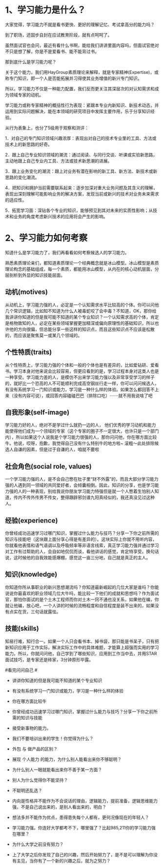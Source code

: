 # 1、学习能力是什么？ #

大家觉得，学习能力不就是看书更快、更好的理解记忆、考试拿高分的能力吗？

到了职场，还固步自封在应试教育阶段，就有点呵呵了。

虽然面试官也会问，最近有看什么书啊，能给我们讲讲里面内容吗，但面试官绝对不只是想了解，你是不是爱看书、能不能背过书。

那到底什么是学习能力呢？

关于这个能力，我们用HayGroup素质理论来解释，就是专家精神(Expertise)，或称专门知识，即一个人是否能拓展并习得使其业务增值的新兴专门知识。

所以，学习能力不仅是一种能力配置，我们反而更关注其深层次的对认知需求和成为领域专家的动机。

学习能力或称专家精神的概括性行为表现：紧跟本专业内新知识、新技术动态，并运用到实际问题解决，能在本领域的研究项目中发挥主要作用，乐于分享知识经验。

从行为表象上，也分了5级用于观察和测评：

1．对自己的专门知识领域兴趣浓厚：表现出对自己的技术专业里的工具、方法或技术上的新思路的好奇。

2．跟上自己专业知识领域的潮流：通过阅读、与同行交谈、听课或实验新思路，主动地跟上自己专业内工具、方法或技术新思潮的进展。

3．跟上业务变化的潮流：跟上对业务有潜在影响的新工具、新方法、新技术或新思路的变化潮流。


4．把知识和拥护当前需要联系起来：逐步加深对重大业务问题及其含义的理解，表现出深刻理解可能影响业务的解决方案，发现当前或新兴的技术对业务未来需求的适应性。

5．拓宽学习面：深钻各个专业的知识，能够预见到其对未来的实质性影响；从技术和业务的角度考虑新兴技术的应用将会产生的影响。


# 2、学习能力如何考察 #

知道什么是学习能力了，我们再看看如何考察候选人的学习能力。

熟悉素质理论亲们，都知道素质理论一个经典概念就是冰山模型。冰山模型是素质理论构念的基础组成，每一个素质，都能用冰山模型，从内在的核心动机层面，分层剖析到外显的知识技能层面。

## 动机(motives) ##
从动机上，学习能力强的人，必定是一个认知需求水平比较高的个体。你可以问他几个常识逻辑，比如知不知道为什么人被毒蛇咬了会中毒？不知道，OK，那你给我讲讲你知道的但是我可能不知道的某个专业知识？一个认知需求高的个体，肯定是格物致知的人，必定在某些领域掌握更加精深或偏向原理性的基础知识，所以也许他的方向很偏，但总能分享一些这样的知识点，而且这些知识点不应该是松散的，而应该是聚焦莫一或某几个领域的。

## 个性特质(traits) ##
从个性特质上，学习能力强的个体和一般的个体也是有差异的，比如爱钻研、爱看书。学习本身对他来说会比较容易，但更应看到的是，学习过程本身对这类人也是一种享受。学习能力差的人，是模仿不出来学习能力强以及非常享受学习的样子的，就好比一个恐高的人不可能顺利完成高空钢丝行走一样，你可以问问候选人，有没有系统学习一门知识或能力，学习是一种什么样的体验。如果怎么都回答不上来（没有内容可说），或回答内容磕磕巴巴（排除口吃）⋯⋯就不用我说啥了吧

## 自我形象(self-image) ##
学习能力好的人，绝对不是学过什么就扔一边的人， 他们优秀的学习动机和能力能使得他们成为一个领域的专家（这个专家的圈子不一定很大，也许只是一个部门内），所以如果这个人说我是个学习能力很强的人，那你问问他，你在哪方面比较牛。他说，哎呀，抱歉，我觉得自己没有什么特别牛的地方啦~ 滚粗～此处排除候选人自谦的因素，但是过于自谦的人，咱就不要啦

## 社会角色(social role, values) ##
一个学习能力强的人，是不会自己憋在肚子里“财不外露”的，而且大部分学习能力强的人遇到同一领域的共同爱好者，会倾囊相倒。因此，知识的分享，也是学习能力强的人的一种表现，别给我说你朋友学习能力特强但是就一个人憋着生怕别人知道，传内不传外传男不传女，整得跟辟邪剑谱九阳真经似的，我还真没见过这种人。

## 经验(experience) ##
你曾经成功迅速学习过哪门知识，掌握过什么能力与技巧？分享一下你之前所需的知识与技能吧（这块跟上面分享心得是有差异的）。这块实际上你就不用听内容，你就看他表情和语气语调以及呼吸频率等非语言线索，真正学习能力强并通过学习对工作有过帮助的人，会自如地侃侃而谈，看他讲话的感觉，肯定特享受。换句话说，这时候他的自我效能感爆棚，感觉这一亩三分地，自己就是真正的主人。

## 知识(knowledge) ##
你知道你所从事职业的新兴思想潮流吗？你知道最新崛起的几位大家是谁吗？你能说说你最喜欢的职业领域几位大牛吗，能比较一下他们的成就和思想吗？作为面试官，那怕你面试的是个土木工程师而你对土木一窍不通也没关系，如果他在编，你就让他编，放心吧，一个人讲的时候的流畅程度和自信程度是装不出来的，如果没有点实在货，三句话就露怯。

## 技能(skills) ##
知易行难，知行合一。如果一个人只会看书本、掉书袋，那只能是书呆子，只有把新知识应用于工作实际，解决实际工作中的具体难题，才能算上超强而实用的学习能力。所以，你就问问他，自己学到了哪些知识，应用到工作当中去，并用STAR面试技巧，是专家还是砖家，3分钟原形毕露。

#看完问问自己 #

* 讲讲你知道的但是我可能不知道的某个专业知识 

* 有没有系统学习一门知识或能力，学习是一种什么样的体验 

* 你在哪方面比较牛 

* 你曾经成功迅速学习过哪门知识，掌握过什么能力与技巧？分享一下你之前所需的知识与技能 

* 接受新事物的能力。

* 我们不要培训出来的学生！你觉得为什么？

*  外包 与 做产品的区别？

*  展现 个人能力 的能力，为什么别人能看出来你不够聪明？

* 为什么别人一眼就能看出来你不善于某一方面？

* 别人为什么觉得你不能坚持？

* 不聪明还乱选？

* 内向是性格并不能作为不会说话的理由，逻辑能力，提前准备，逻辑思维能力强，不是自己说出来的，是别人看出来的，明白？

* 想法多并不能作为优点，患得患失每个人都有，更何况像现在的年轻人？

* 学习能力强。你连好大学都考不下，哪里强了？比起985,211你的学习能力强在哪里？

* 为什么大学之前没有努力？

* 上了大学之后你发现了自己的兴趣，然后开始努力了，是不是可以理解为你没有主见，当你有了一个新的兴趣之后，就为之努力？